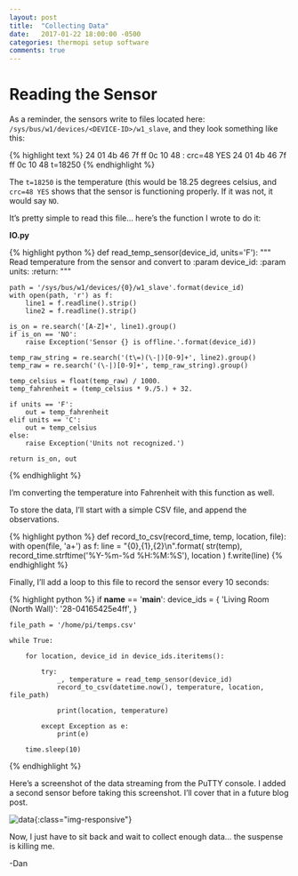 ```yaml
---
layout: post
title:  "Collecting Data"
date:   2017-01-22 18:00:00 -0500
categories: thermopi setup software
comments: true
---
```

# Reading the Sensor

As a reminder, the sensors write to files located here: `/sys/bus/w1/devices/<DEVICE-ID>/w1_slave`, and they look something like this:

{% highlight text %}
24 01 4b 46 7f ff 0c 10 48 : crc=48 YES
24 01 4b 46 7f ff 0c 10 48 t=18250
{% endhighlight %}

The `t=18250` is the temperature (this would be 18.25 degrees celsius, and `crc=48 YES` shows that the sensor is functioning properly. If it was not, it would say `NO`.

It’s pretty simple to read this file… here’s the function I wrote to do it:
<!--more-->

__IO.py__

{% highlight python %}
def read_temp_sensor(device_id, units='F'):
    """
    Read temperature from the sensor and convert to <units>
    :param device_id:
    :param units:
    :return:
    """

    path = '/sys/bus/w1/devices/{0}/w1_slave'.format(device_id)
    with open(path, 'r') as f:
        line1 = f.readline().strip()
        line2 = f.readline().strip()

    is_on = re.search('[A-Z]+', line1).group()
    if is_on == 'NO':
        raise Exception('Sensor {} is offline.'.format(device_id))

    temp_raw_string = re.search('(t\=)(\-|)[0-9]+', line2).group()
    temp_raw = re.search('(\-|)[0-9]+', temp_raw_string).group()

    temp_celsius = float(temp_raw) / 1000.
    temp_fahrenheit = (temp_celsius * 9./5.) + 32.

    if units == 'F':
        out = temp_fahrenheit
    elif units == 'C':
        out = temp_celsius
    else:
        raise Exception('Units not recognized.')

    return is_on, out
{% endhighlight %}

I’m converting the temperature into Fahrenheit with this function as well.

To store the data, I’ll start with a simple CSV file, and append the observations.

{% highlight python %}
def record_to_csv(record_time, temp, location, file):
    with open(file, 'a+') as f:
        line = "{0},{1},{2}\n".format(
            str(temp),
            record_time.strftime('%Y-%m-%d %H:%M:%S'),
            location
        )
        f.write(line)
{% endhighlight %}

Finally, I’ll add a loop to this file to record the sensor every 10 seconds:

{% highlight python %}
if __name__ == '__main__':
    device_ids = {
            'Living Room (North Wall)': '28-04165425e4ff',
        }

    file_path = '/home/pi/temps.csv'

    while True:

        for location, device_id in device_ids.iteritems():

            try:
                _, temperature = read_temp_sensor(device_id)
                record_to_csv(datetime.now(), temperature, location, file_path)

                print(location, temperature)

            except Exception as e:
                print(e)

        time.sleep(10)
{% endhighlight %}

Here’s a screenshot of the data streaming from the PuTTY console. I added a second sensor before taking this screenshot. I’ll cover that in a future blog post.

![data]({{site.url}}/assets/2017-01-22-collecting-data/data.png){:class="img-responsive"}

Now, I just have to sit back and wait to collect enough data… the suspense is killing me.

-Dan
